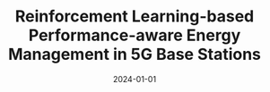 ---
title: "Reinforcement Learning-based Performance-aware Energy Management in 5G Base Stations"
collection: publications
category: manuscripts
permalink: /publication/2024-01-01-reinforcement-learning-based-performance-aware-energy-management-in-5g-base-stations
excerpt: 'This paper focuses on reinforcement learning-based performance-aware energy management in 5G base stations, presented at COMSNETS 2024.'
date: 2024-01-01
venue: 'IEEE'
# slidesurl: 'http://academicpages.github.io/files/slides4.pdf'
paperurl: 'https://ieeexplore.ieee.org/stamp/stamp.jsp?tp=&arnumber=10427091'
bibtexurl: 'https://ieeexplore.ieee.org/abstract/document/10427091'
citation: 'Raj, A., Canady, R.E., Das, S., Gokhale, A., & Perarnau, S. (2024). "Reinforcement Learning-based Performance-aware Energy Management in 5G Base Stations." <i>2024 16th International Conference on Communication Systems & NETworkS (COMSNETS)</i>, 568-571.'
---